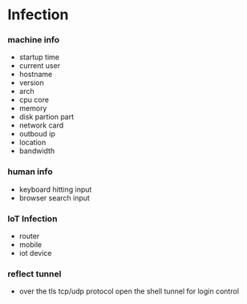 # Infection

### machine info
- startup time
- current user
- hostname
- version
- arch
- cpu core
- memory
- disk partion part
- network card
- outboud ip
- location
- bandwidth

### human info
- keyboard hitting input
- browser search input

### IoT Infection 
- router
- mobile
- iot device 

### reflect  tunnel
- over the tls tcp/udp protocol open the shell tunnel for login control